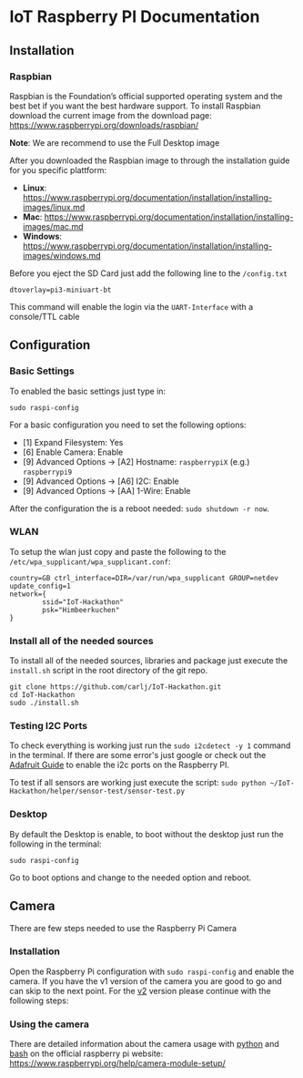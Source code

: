 # IoT Raspberry PI Documentation

## Installation

### Raspbian
Raspbian is the Foundation’s official supported operating system and the best bet if you want the best hardware support.
To install Raspbian download the current image from the download page:
https://www.raspberrypi.org/downloads/raspbian/

**Note**: We are recommend to use the Full Desktop image

After you downloaded the Raspbian image to through the installation guide for you specific plattform:
* **Linux**: https://www.raspberrypi.org/documentation/installation/installing-images/linux.md
* **Mac**: https://www.raspberrypi.org/documentation/installation/installing-images/mac.md
* **Windows**: https://www.raspberrypi.org/documentation/installation/installing-images/windows.md

Before you eject the SD Card just add the following line to the ```/config.txt```
```
dtoverlay=pi3-miniuart-bt
```
This command will enable the login via the ```UART-Interface``` with a console/TTL cable

## Configuration

### Basic Settings
To enabled the basic settings just type in:
```
sudo raspi-config
```

For a basic configuration you need to set the following options:
* [1] Expand Filesystem: Yes
* [6] Enable Camera: Enable
* [9] Advanced Options -> [A2] Hostname: ```raspberrypiX``` (e.g.) ```raspberrypi9```
* [9] Advanced Options -> [A6] I2C: Enable
* [9] Advanced Options -> [AA] 1-Wire: Enable

After the configuration the is a reboot needed: ```sudo shutdown -r now```.

### WLAN
To setup the wlan just copy and paste the following to the ```/etc/wpa_supplicant/wpa_supplicant.conf```:
```
country=GB ctrl_interface=DIR=/var/run/wpa_supplicant GROUP=netdev 
update_config=1
network={
        ssid="IoT-Hackathon"
        psk="Himbeerkuchen"
}
```

### Install all of the needed sources
To install all of the needed sources, libraries and package just execute the ```install.sh``` script in the root directory of the git repo.
```
git clone https://github.com/carlj/IoT-Hackathon.git
cd IoT-Hackathon
sudo ./install.sh
```

### Testing I2C Ports
To check everything is working just run the ```sudo i2cdetect -y 1``` command in the terminal.
If there are some error's just google or check out the [Adafruit Guide](https://learn.adafruit.com/adafruits-raspberry-pi-lesson-4-gpio-setup/configuring-i2c) to enable the i2c ports on the Raspberry PI.

To test if all sensors are working just execute the script:
```sudo python ~/IoT-Hackathon/helper/sensor-test/sensor-test.py```

### Desktop
By default the Desktop is enable, to boot without the desktop just run the following in the terminal:
```
sudo raspi-config
```
Go to boot options and change to the needed option and reboot.

## Camera

There are few steps needed to use the Raspberry Pi Camera

### Installation

Open the Raspberry Pi configuration with ```sudo raspi-config``` and enable the camera. If you have the v1 version of the camera you are good to go and can skip to the next point. For the [v2](https://www.raspberrypi.org/blog/new-8-megapixel-camera-board-sale-25/) version please continue with the following steps:

### Using the camera

There are detailed information about the camera usage with [python](https://www.raspberrypi.org/documentation/usage/camera/python/README.md) and [bash](https://www.raspberrypi.org/documentation/usage/camera/raspicam/README.md) on the official raspberry pi website: https://www.raspberrypi.org/help/camera-module-setup/
